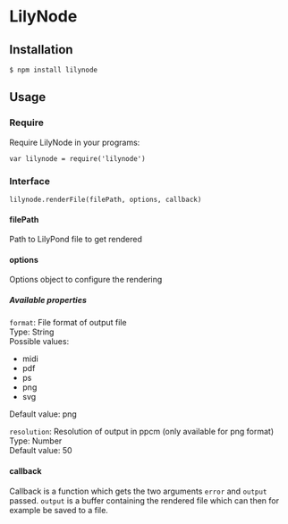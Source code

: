 # LilyNode

## Installation

```
$ npm install lilynode
```


## Usage

### Require

Require LilyNode in your programs:

```
var lilynode = require('lilynode')
```


### Interface

```
lilynode.renderFile(filePath, options, callback)
```


#### filePath

Path to LilyPond file to get rendered


#### options

Options object to configure the rendering

##### Available properties

`format`: File format of output file  
Type: String  
Possible values:

- midi
- pdf
- ps
- png
- svg

Default value: png

`resolution`: Resolution of output in ppcm (only available for png format)  
Type: Number  
Default value: 50


#### callback

Callback is a function which gets the two arguments `error` and `output` passed.
`output` is a buffer containing the rendered file which can then for example be saved to a file.
